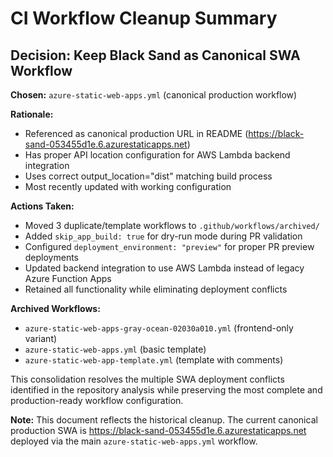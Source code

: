 # CI Workflow Cleanup Summary

## Decision: Keep Black Sand as Canonical SWA Workflow

**Chosen:** `azure-static-web-apps.yml` (canonical production workflow)

**Rationale:**
- Referenced as canonical production URL in README (https://black-sand-053455d1e.6.azurestaticapps.net)
- Has proper API location configuration for AWS Lambda backend integration
- Uses correct output_location="dist" matching build process
- Most recently updated with working configuration

**Actions Taken:**
- Moved 3 duplicate/template workflows to `.github/workflows/archived/`
- Added `skip_app_build: true` for dry-run mode during PR validation
- Configured `deployment_environment: "preview"` for proper PR preview deployments
- Updated backend integration to use AWS Lambda instead of legacy Azure Function Apps
- Retained all functionality while eliminating deployment conflicts

**Archived Workflows:**
- `azure-static-web-apps-gray-ocean-02030a010.yml` (frontend-only variant)
- `azure-static-web-apps.yml` (basic template)
- `azure-static-web-app-template.yml` (template with comments)

This consolidation resolves the multiple SWA deployment conflicts identified in the repository analysis while preserving the most complete and production-ready workflow configuration.

**Note:** This document reflects the historical cleanup. The current canonical production SWA is https://black-sand-053455d1e.6.azurestaticapps.net deployed via the main `azure-static-web-apps.yml` workflow.
